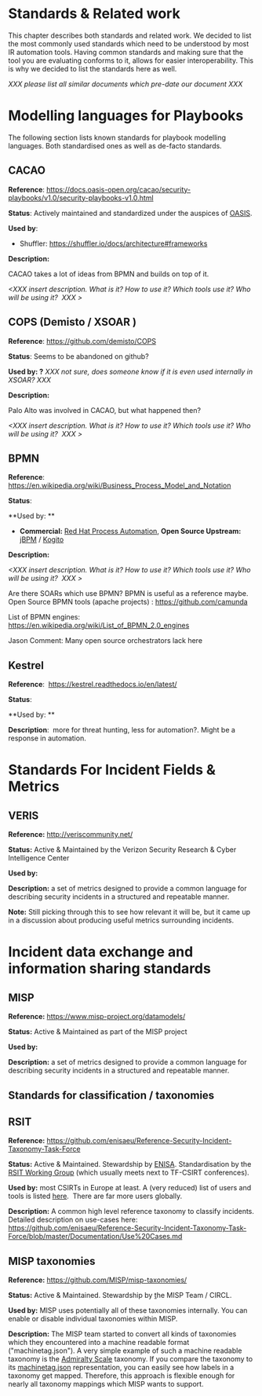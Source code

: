 # Standards & Related work

This chapter describes both standards and related work. We decided to
list the most commonly used standards which need to be understood by
most IR automation tools. Having common standards and making sure that
the tool you are evaluating conforms to it, allows for easier
interoperability. This is why we decided to list the standards here as
well. 

*XXX please list all similar documents which pre-date our document XXX*

Modelling languages for Playbooks
=================================

The following section lists known standards for playbook modelling
languages. Both standardised ones as well as de-facto standards.

CACAO
-----

**Reference**:
<https://docs.oasis-open.org/cacao/security-playbooks/v1.0/security-playbooks-v1.0.html> 

**Status**: Actively maintained and standardized under the auspices of
[OASIS](https://docs.oasis-open.org/).

**Used** **by**:

-   Shuffler: <https://shuffler.io/docs/architecture#frameworks> 

**Description:**

CACAO takes a lot of ideas from BPMN and builds on top of it.

*\<XXX insert description. What is it? How to use it? Which tools use
it? Who will be using it?  XXX \>*

COPS (Demisto / XSOAR )
-----------------------

**Reference**: <https://github.com/demisto/COPS>

**Status**: Seems to be abandoned on github? 

**Used by: ?** *XXX not sure, does someone know if it is even used
internally in XSOAR? XXX*

**Description:**

Palo Alto was involved in CACAO, but what happened then?

*\<XXX insert description. What is it? How to use it? Which tools use
it? Who will be using it?  XXX \>*

BPMN
----

**Reference**:
<https://en.wikipedia.org/wiki/Business_Process_Model_and_Notation>

**Status**: 

**Used by: **

-   **Commercial:** [Red Hat Process
    Automation](https://www.redhat.com/en/products/process-automation),
    **Open Source Upstream:** [jBPM](https://www.jbpm.org/) /
    [Kogito](https://kogito.kie.org/)

**Description:**

*\<XXX insert description. What is it? How to use it? Which tools use
it? Who will be using it?  XXX \>*

Are there SOARs which use BPMN? BPMN is useful as a reference maybe.
Open Source BPMN tools (apache projects) : <https://github.com/camunda>

List of BPMN engines:
<https://en.wikipedia.org/wiki/List_of_BPMN_2.0_engines> 

Jason Comment: Many open source orchestrators lack here 

Kestrel
-------

**Reference**:  <https://kestrel.readthedocs.io/en/latest/> 

**Status**: 

**Used by: **

**Description**:  more for threat hunting, less for automation?. Might
be a response in automation.

Standards For Incident Fields & Metrics
=======================================

VERIS
-----

**Reference:** <http://veriscommunity.net/>

**Status:** Active & Maintained by the Verizon Security Research & Cyber
Intelligence Center

**Used by:**

**Description:** a set of metrics designed to provide a common language
for describing security incidents in a structured and repeatable
manner. 

**Note:** Still picking through this to see how relevant it will be, but
it came up in a discussion about producing useful metrics surrounding
incidents.

Incident data exchange and information sharing standards
========================================================

MISP
----

**Reference:** <https://www.misp-project.org/datamodels/>

**Status:** Active & Maintained as part of the MISP project

**Used by:**

**Description:** a set of metrics designed to provide a common language
for describing security incidents in a structured and repeatable
manner. 

Standards for classification / taxonomies
-----------------------------------------

RSIT
----

**Reference:**
<https://github.com/enisaeu/Reference-Security-Incident-Taxonomy-Task-Force> 

**Status:** Active & Maintained. Stewardship by
[ENISA](https://www.enisa.europa.eu/publications/reference-incident-classification-taxonomy).
Standardisation by the [RSIT Working
Group](https://github.com/enisaeu/Reference-Security-Incident-Taxonomy-Task-Force/blob/master/Documentation/ToR.md)
(which usually meets next to TF-CSIRT conferences).

**Used by:** most CSIRTs in Europe at least. A (very reduced) list of
users and tools is listed
[here](https://github.com/enisaeu/Reference-Security-Incident-Taxonomy-Task-Force/blob/master/Documentation/Dependencies%20and%20tool%20mapping.md). 
There are far more users globally.

**Description:** A common high level reference taxonomy to classify
incidents. Detailed description on use-cases here:
<https://github.com/enisaeu/Reference-Security-Incident-Taxonomy-Task-Force/blob/master/Documentation/Use%20Cases.md> 

MISP taxonomies
---------------

**Reference:** <https://github.com/MISP/misp-taxonomies/>

**Status:** Active & Maintained. Stewardship by
[t](https://www.enisa.europa.eu/publications/reference-incident-classification-taxonomy)he
MISP Team / CIRCL.

**Used by:** MISP uses potentially all of these taxonomies internally.
You can enable or disable individual taxonomies within MISP.

**Description:** The MISP team started to convert all kinds of
taxonomies which they encountered into a machine readable format
(\"machinetag.json\"). A very simple example of such a machine readable
taxonomy is the [Admiralty
Scale](https://github.com/MISP/misp-taxonomies/tree/main/admiralty-scale)
taxonomy. If you compare the taxonomy to its
[machinetag.json](https://github.com/MISP/misp-taxonomies/blob/main/admiralty-scale/machinetag.json)
representation, you can easily see how labels in a taxonomy get mapped.
Therefore, this approach is flexible enough for nearly all taxonomy
mappings which MISP wants to support.
